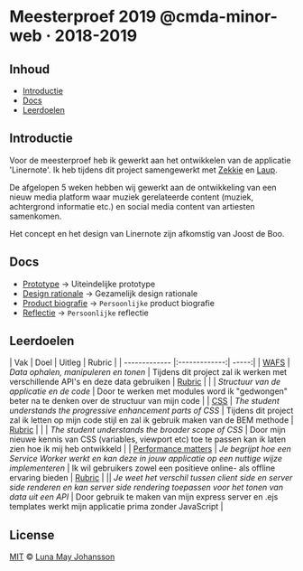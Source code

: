 # Meesterproef 2019 @cmda-minor-web · 2018-2019

## Inhoud
- [Introductie](#Introductie)
- [Docs](#Docs)
- [Leerdoelen](#Leerdoelen)

## Introductie
Voor de meesterproef heb ik gewerkt aan het ontwikkelen van de applicatie 'Linernote'. Ik heb tijdens dit project samengewerkt met [Zekkie](https://github.com/maybuzz) en [Laup](https://github.com/Zekkie).

De afgelopen 5 weken hebben wij gewerkt aan de ontwikkeling van een nieuw media platform waar muziek gerelateerde content (muziek, achtergrond informatie etc.) en social media content van artiesten samenkomen.

Het concept en het design van Linernote zijn afkomstig van Joost de Boo.

## Docs
- [Prototype](https://github.com/maybuzz/) -> Uiteindelijke prototype
- [Design rationale](https://github.com/maybuzz/meesterproef-1819#design-rationale.md) -> Gezamelijk design rationale
- [Product biografie](https://github.com/maybuzz/meesterproef-1819/docs#product-biografie.md) -> `Persoonlijke` product biografie
- [Reflectie](https://github.com/maybuzz/meesterproef-1819/docs#reflectie.md) -> `Persoonlijke` reflectie

## Leerdoelen
| Vak        | Doel           | Uitleg  | Rubric |
| ------------- |:-------------:| -----:|
| [WAFS](https://github.com/cmda-minor-web/web-app-from-scratch-1819) | *Data ophalen, manipuleren en tonen* | Tijdens dit project zal ik werken met verschillende API's en deze data gebruiken | [Rubric](https://docs.google.com/spreadsheets/d/e/2PACX-1vTjZGWGPC_RMvTMry8YW5XOM79GEIdgS7I5JlOe6OeeOUdmv7ok1s9jQhzojNE4AsyzgL-jJCbRj1LN/pubhtml?gid=0&single=true) |
| | *Structuur van de applicatie en de code* | Door te werken met modules word ik "gedwongen" beter na te denken over de structuur van mijn code |
| [CSS](https://github.com/cmda-minor-web/css-to-the-rescue-1819) | *The student understands the progressive enhancement parts of CSS* | Tijdens dit project zal ik letten op mijn code stijl en zal ik gebruik maken van de BEM methode | [Rubric](https://docs.google.com/spreadsheets/d/1Xv48MSiACNmnM6nXpGGUb8mJDC459uSaxJszO_zLEp8/edit#gid=0) |
| | *The student understands the broader scope of CSS* | Door mijn nieuwe kennis van CSS (variables, viewport etc) toe te passen kan ik laten zien hoe ik mij heb ontwikkeld |
| [Performance matters](https://github.com/cmda-minor-web/performance-matters-1819) | *Je begrijpt hoe een Service Worker werkt en kan deze in jouw applicatie op een nuttige wijze implementeren* | Ik wil gebruikers zowel een positieve online- als offline ervaring bieden | [Rubric](https://docs.google.com/spreadsheets/d/e/2PACX-1vTO-pc2UMvpT0pUjt6NJeckc5N9E7QvCxEfVJW1JjuM0m_9MM8ra05J0s6br486Rocz5JVMhAX_C37_/pubhtml?gid=0&single=true) |
|| *Je weet het verschil tussen client side en server side renderen en kan server side rendering toepassen voor het tonen van data uit een API* | Door gebruik te maken van mijn express server en .ejs templates werkt mijn applicatie prima zonder JavaScript |

## License
[MIT](LICENSE) © [Luna May Johansson](https://github.com/maybuzz)
